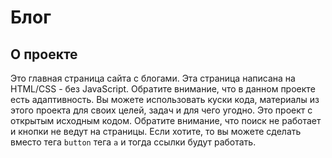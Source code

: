 # Блог

## О проекте

Это главная страница сайта с блогами. Эта страница написана на HTML/CSS - без JavaScript. Обратите внимание, что в данном проекте есть адаптивность. Вы можете использовать куски кода, материалы из этого проекта для своих целей, задач и для чего угодно. Это проект с открытым исходным кодом. Обратите внимание, что поиск не работает и кнопки не ведут на страницы. Если хотите, то вы можете сделать вместо тега ```button``` тега ```a``` и тогда ссылки будут работать.
